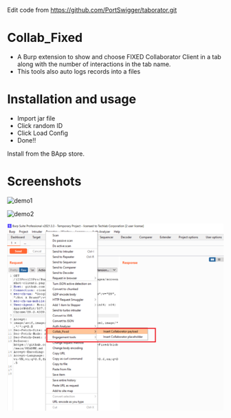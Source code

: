 Edit code from https://github.com/PortSwigger/taborator.git

# Collab_Fixed
+ A Burp extension to show and choose FIXED Collaborator Client in a tab along with the number of interactions in the tab name.
+ This tools also auto logs records into a files 


# Installation and usage

- Import jar file
- Click random ID
- Click Load Config
- Done!!

Install from the BApp store.


# Screenshots

![demo1](https://user-images.githubusercontent.com/25797914/198510580-368051f1-3bbb-48d1-843f-9e8ad8cd3bee.png)

![demo2](https://user-images.githubusercontent.com/25797914/198510868-8275aade-5500-491c-b299-565a2cfadce9.png)

![Tab Screenshot](https://github.com/123Pro123Pro/Burp-Collab-Fixed/blob/main/images/screenshot-tab.png)



